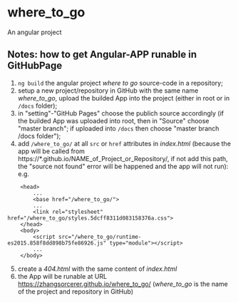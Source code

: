 # where_to_go
An angular project

## Notes: how to get Angular-APP runable in GitHubPage
1. `ng build` the angular project *where to go* source-code in a repository;
2. setup a new project/repository in GitHub with the same name *where_to_go*, upload the builded App into the project (either in root or in `/docs` folder);
3. in "setting"-"GitHub Pages" choose the publich source accordingly (if the builded App was uploaded into root, then in "Source" choose "master branch"; if uploaded into `/docs` then choose "master branch /docs folder");
4. add `/where_to_go/` at all `src` or `href` attributes in *index.html* (because the app will be called from https://*.github.io/NAME_of_Project_or_Repository/, if not add this path, the "source not found" error will be happened and the app will not run): e.g.
```
    <head>
        ...
        <base href="/where_to_go/">
        ...
        <link rel="stylesheet" href="/where_to_go/styles.5dcff8311d083158376a.css">
    </head>
    <body>
        <script src="/where_to_go/runtime-es2015.858f8dd898b75fe86926.js" type="module"></script>
        ...
    </body>
```
5. create a *404.html* with the same content of *index.html*
6. the App will be runable at URL https://zhangsorcerer.github.io/where_to_go/ (*where_to_go* is the name of the project and repository in GitHub) 
